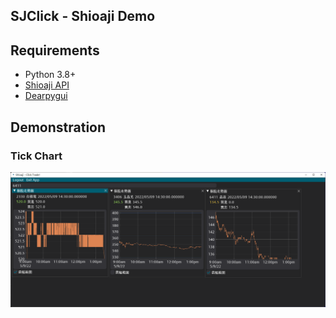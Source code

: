
<!--Introduction-->
<h2>SJClick - Shioaji Demo</h2>



<!--Requirements-->
<h2>Requirements</h2>
<ul>
    <li>Python 3.8+ </li>
    <li> <a href="https://sinotrade.github.io/">Shioaji API</a></li>
    <li> <a href="https://github.com/hoffstadt/DearPyGui">Dearpygui</a> </li>
</ul>

<!--Demonstration -->
<h2>Demonstration</h2>

<!-- Tick Chart -->
<h3>Tick Chart</h3>
<div>
<img src="https://github.com/ypochien/sjclick/raw/master/images/demo/main_tick_chart.png" alt="Tick Chart">
</div>
